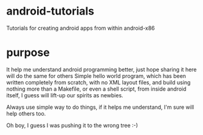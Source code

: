 # android-tutorials
Tutorials for creating android apps from within android-x86

# purpose
It help me understand android programming better, just hope sharing it here will do the same for others
Simple hello world program, which has been written completely from scratch, with no XML layout files,
and build using nothing more than a Makefile, or even a shell script, from inside android itself, I guess will
lift-up our spirits as newbies.

Always use simple way to do things, if it helps me understand, I'm sure will help others too.

Oh boy, I guess I was pushing it to the wrong tree :-)

